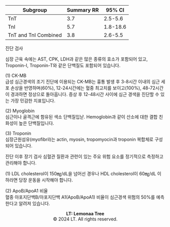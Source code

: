 | Subgroup             | Summary RR | 95% CI   |
| -------------------- | ---------- | -------- |
| TnT                  | 3.7        | 2.5-5.6  |
| TnI                  | 5.7        | 1.8-18.6 |
| TnT and TnI Combined | 3.8        | 2.6-5.5  |
진단 검사

심장 근육 속에는 AST, CPK, LDH과 같은 많은 종류의 효소가 포함되어 있고, Troponin-I, Troponin-T와 같은 단백질도 포함되어 있습니다.

(1) CK-MB  
급성 심근경색의 조기 진단에 이용되는 CK-MB는 흉통 발생 후 3-8시간 이내의 심근 세포 손상을 반영하며(60%), 12-24시간에는 혈중 최고치를 보이고(100%), 48-72시간이 경과하면 정상으로 돌아옵니다. 증상 후 12-48시간 사이에 심근 경색을 진단할 수 있는 가장 민감한 지표입니다.

  
(2) Myoglobin  
심근이나 골격근에 함유된 색소 단백질입낟. Hemoglobin과 같이 산소에 대한 결합 친화성이 높은 단백질입니다. 
  
(3) Troponin  
심장근원섬유(myofibril)는 actin, myosin, tropomyocin과 troponin 복합체로 구성되어 있습니다.


진단 이후 장기 검사
심혈관 질환과 관련이 있는 주요 위험 요소를 정기적으로 측정하고 관리해야 합니다.  
  
(1) LDL cholesterol이 150㎎/dL을 넘어선 경우나 HDL cholesterol이 60㎎/dL 이하라면 당장 운동을 시작해야 합니다.
  
(2) ApoB/ApoA1 비율  
혈중 아포지단백B/아포지단백 A1(ApoB/ApoA1) 비율이 심근경색 위험의 50%를 예측한다고 알려져 있습니다. 


<p style="text-align: center;"><strong>LT: Lemonaa Tree</strong><br>
© 2024 LT. All rights reserved.</p>